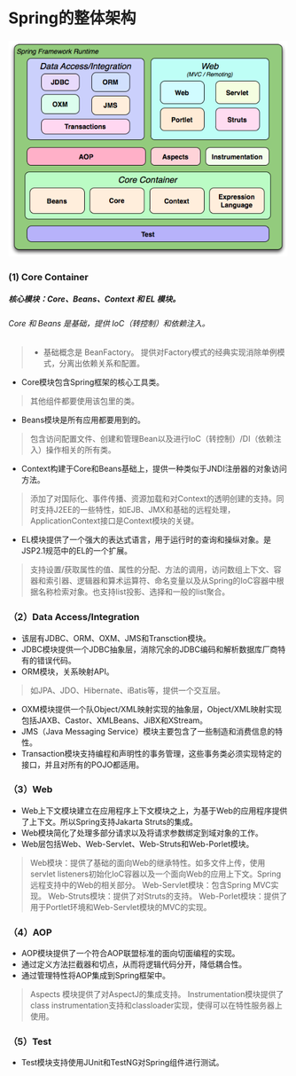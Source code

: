 # Spring的整体架构

### ![](img/1.png?raw=true)

### (1) Core Container

##### 核心模块：Core、Beans、Context 和 EL 模块。

###### Core 和 Beans 是基础，提供 IoC（转控制）和依赖注入。

>- 基础概念是 BeanFactory。 提供对Factory模式的经典实现消除单例模式，分离出依赖关系和配置。

- Core模块包含Spring框架的核心工具类。

> 其他组件都要使用该包里的类。

- Beans模块是所有应用都要用到的。

> 包含访问配置文件、创建和管理Bean以及进行IoC（转控制）/DI（依赖注入）操作相关的所有类。

- Context构建于Core和Beans基础上，提供一种类似于JNDI注册器的对象访问方法。

> 添加了对国际化、事件传播、资源加载和对Context的透明创建的支持。同时支持J2EE的一些特性，如EJB、JMX和基础的远程处理，ApplicationContext接口是Context模块的关键。

- EL模块提供了一个强大的表达式语言，用于运行时的查询和操纵对象。是JSP2.1规范中的EL的一个扩展。

> 支持设置/获取属性的值、属性的分配、方法的调用，访问数组上下文、容器和索引器、逻辑器和算术运算符、命名变量以及从Spring的IoC容器中根据名称检索对象。也支持list投影、选择和一般的list聚合。

### （2）Data Access/Integration

- 该层有JDBC、ORM、OXM、JMS和Transction模块。
- JDBC模块提供一个JDBC抽象层，消除冗余的JDBC编码和解析数据库厂商特有的错误代码。
- ORM模块，关系映射API。

> 如JPA、JDO、Hibernate、iBatis等，提供一个交互层。

- OXM模块提供一个队Object/XML映射实现的抽象层，Object/XML映射实现包括JAXB、Castor、XMLBeans、JiBX和XStream。
- JMS（Java Messaging Service）模块主要包含了一些制造和消费信息的特性。
- Transaction模块支持编程和声明性的事务管理，这些事务类必须实现特定的接口，并且对所有的POJO都适用。

### （3）Web

- Web上下文模块建立在应用程序上下文模块之上，为基于Web的应用程序提供了上下文。所以Spring支持Jakarta Struts的集成。
- Web模块简化了处理多部分请求以及将请求参数绑定到域对象的工作。
- Web层包括Web、Web-Servlet、Web-Struts和Web-Porlet模块。

> Web模块：提供了基础的面向Web的继承特性。如多文件上传，使用servlet listeners初始化IoC容器以及一个面向Web的应用上下文。Spring远程支持中的Web的相关部分。
> Web-Servlet模块：包含Spring MVC实现。
> Web-Struts模块：提供了对Struts的支持。
> Web-Porlet模块：提供了用于Portlet环境和Web-Servlet模块的MVC的实现。

### （4）AOP

- AOP模块提供了一个符合AOP联盟标准的面向切面编程的实现。
- 通过定义方法拦截器和切点，从而将逻辑代码分开，降低耦合性。
- 通过管理特性将AOP集成到Spring框架中。

> Aspects 模块提供了对AspectJ的集成支持。
> Instrumentation模块提供了class instrumentation支持和classloader实现，使得可以在特性服务器上使用。

### （5）Test

- Test模块支持使用JUnit和TestNG对Spring组件进行测试。